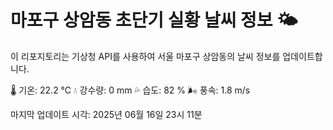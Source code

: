 
# 마포구 상암동 초단기 실황 날씨 정보 🌤️

이 리포지토리는 기상청 API를 사용하여 서울 마포구 상암동의 날씨 정보를 업데이트합니다. 

🌡️ 기온: 22.2 ℃
💧 강수량: 0 mm
💦 습도: 82 %
🌬️ 풍속: 1.8 m/s

마지막 업데이트 시각: 2025년 06월 16일 23시 11분    
